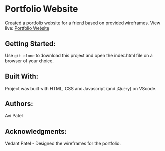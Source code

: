 # Portfolio Website

Created a portfolio website for a friend based on provided wireframes. View live: [Portfolio Website](https://aviipatell.github.io/Vedant-Website/)

## Getting Started:

Use `git clone` to download this project and open the index.html file on a browser of your choice.

## Built With:

Project was built with HTML, CSS and Javascript (and jQuery) on VScode. 

## Authors:

Avi Patel

## Acknowledgments:

Vedant Patel - Designed the wireframes for the portfolio.
